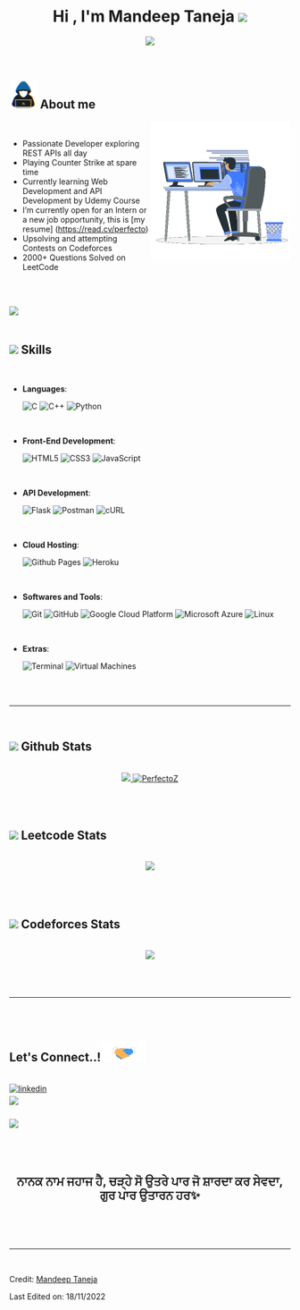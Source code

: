<h1 align="center"><b>Hi , I'm Mandeep Taneja </b><img src="https://media.giphy.com/media/hvRJCLFzcasrR4ia7z/giphy.gif" width="35"></h1>

<p align="center">
  <a href="https://github.com/DenverCoder1/readme-typing-svg"><img src="https://readme-typing-svg.herokuapp.com?font=Time+New+Roman&color=cyan&size=25&center=true&vCenter=true&width=600&height=100&lines=Hello+Visitor+&hearts;++;Self-Taught+API-Tester,;Information+Technology+Student+at+DTU,;Codeforces+and+Leetcode+Everyday,;Active+Learner/Exploring+Tech+Everyday,;Love+to+play+Counter+Strike..<3"></a>
</p>


<br>



	
## <picture><img src = "https://github.com/0xAbdulKhalid/0xAbdulKhalid/raw/main/assets/mdImages/about_me.gif" width = 50px></picture> **About me**

<picture> <img align="right" src="https://github.com/0xAbdulKhalid/0xAbdulKhalid/raw/main/assets/mdImages/Right_Side.gif" width = 250px></picture>

<br>

- Passionate Developer exploring REST APIs all day
- Playing Counter Strike at spare time
- Currently learning Web Development and API Development by Udemy Course
- I’m currently open for an Intern or a new job opportunity, this is [my resume]
(https://read.cv/perfecto)
- Upsolving and attempting Contests on Codeforces
- 2000+ Questions Solved on LeetCode 

<br><br>

<img src="https://user-images.githubusercontent.com/73097560/115834477-dbab4500-a447-11eb-908a-139a6edaec5c.gif"><br><br>

## <img src="https://media2.giphy.com/media/QssGEmpkyEOhBCb7e1/giphy.gif?cid=ecf05e47a0n3gi1bfqntqmob8g9aid1oyj2wr3ds3mg700bl&rid=giphy.gif" width ="25"><b> Skills</b>
<br>

<p align="center">

- **Languages**:
    
    ![C](https://img.shields.io/badge/C%20-%232370ED.svg?style=for-the-badge&logo=c&logoColor=white)
    ![C++](https://img.shields.io/badge/C++%20-%2300599C.svg?style=for-the-badge&logo=c%2B%2B&logoColor=white)
    ![Python](https://img.shields.io/badge/Python%20-%2314354C.svg?style=for-the-badge&logo=python&logoColor=white)

<br>   
    
- **Front-End Development**:

   ![HTML5](https://img.shields.io/badge/HTML5%20-%23E34F26.svg?style=for-the-badge&logo=html5&logoColor=white)
   ![CSS3](https://img.shields.io/badge/CSS%20-%231572B6.svg?style=for-the-badge&logo=css3&logoColor=white)
   ![JavaScript](https://img.shields.io/badge/JavaScript%20-%23F7DF1E.svg?style=for-the-badge&logo=javascript&logoColor=black)

<br>

- **API Development**:

   ![Flask](https://img.shields.io/badge/Flask%20-%23E34F26.svg?style=for-the-badge&logo=flask&logoColor=white)
   ![Postman](https://img.shields.io/badge/Postman%20-%231572B6.svg?style=for-the-badge&logo=postman&logoColor=white)
   ![cURL](https://img.shields.io/badge/cURL%20-%23F7DF1E.svg?style=for-the-badge&logo=curl&logoColor=black)

<br>

- **Cloud Hosting**:

    ![Github Pages](https://img.shields.io/badge/GitHub%20Pages-%23327FC7.svg?style=for-the-badge&logo=github&logoColor=white)
    ![Heroku](https://img.shields.io/badge/Heroku-%23327FC7.svg?style=for-the-badge&logo=heroku&logoColor=violet?labelColor=violet)
<br>

- **Softwares and Tools**:

    ![Git](https://img.shields.io/badge/git-%23F05033.svg?style=for-the-badge&logo=git&logoColor=white)
    ![GitHub](https://img.shields.io/badge/github-%23121011.svg?style=for-the-badge&logo=github&logoColor=white)
    ![Google Cloud Platform](https://img.shields.io/badge/google%20Cloud%20Platform-%234285F4.svg?style=for-the-badge&logo=google-cloud&logoColor=white)
    ![Microsoft Azure](https://img.shields.io/badge/Microsoft%20Azure-0078d7.svg?style=for-the-badge&logo=microsoft-azure&logoColor=white)
    ![Linux](https://img.shields.io/badge/Linux-FCC624?style=for-the-badge&logo=linux&logoColor=black) 

<br>

- **Extras**:

    ![Terminal](https://img.shields.io/badge/Terminal-%23054020?style=for-the-badge&logo=gnu-bash&logoColor=white)
    ![Virtual Machines](https://img.shields.io/badge/Virtual%20Machines-%23054020?style=for-the-badge&logo=google-cloud&logoColor=white)

</p>

<br>
<br>

-----

<br>


## <img src="https://media.giphy.com/media/iY8CRBdQXODJSCERIr/giphy.gif" width="35"><b> Github Stats </b>
<br>

<div align="center">
<a href="https://github.com/PerfectoZ/">
  <img src="https://github-readme-stats.vercel.app/api?username=PerfectoZ&include_all_commits=true&count_private=true&show_icons=true&line_height=20&title_color=7A7ADB&icon_color=2234AE&text_color=D3D3D3&bg_color=0,000000,130F40" width="450"/>
  <img src="https://github-readme-stats.vercel.app/api/top-langs?username=PerfectoZ&show_icons=true&locale=en&layout=compact&line_height=20&title_color=7A7ADB&icon_color=2234AE&text_color=D3D3D3&bg_color=0,000000,130F40" width="375"  alt="PerfectoZ"/>

</a>
</div>

<br>
<br>
<br>

## <img src="https://media.giphy.com/media/iY8CRBdQXODJSCERIr/giphy.gif" width="35"><b> Leetcode Stats </b>
<br>

<div align="center">
<a href="https://github.com/PerfectoZ/">
  <img src="https://leetcard.jacoblin.cool/p3rf3ct0?theme=dark"/>

</a>
</div>

<br>
<br>
<br>

## <img src="https://media.giphy.com/media/iY8CRBdQXODJSCERIr/giphy.gif" width="35"><b> Codeforces Stats </b>
<br>

<div align="center">
<a href="https://github.com/PerfectoZ/">
  <img src="https://codeforces-stats-api.herokuapp.com/stats?username=NAVI_Perfecto&theme=2"/>

</a>
</div>

<br>
<br>
<br>

-----

<br>
<br>

## <b> Let's Connect..!</b><img src="https://github.com/0xAbdulKhalid/0xAbdulKhalid/raw/main/assets/mdImages/handshake.gif" width ="80">
<br>
<div align='left'>


<a href="https://linkedin.com/in/mandeep-taneja" target="_blank">
<img src="https://img.shields.io/badge/linkedin:  Mandeep%20Taneja-%2300acee.svg?color=405DE6&style=for-the-badge&logo=linkedin&logoColor=white" alt=linkedin style="margin-bottom: 5px;"/>
</a>


<br>

<a href="mailto:mandeeptaneja21@outlook.com" target="_blank">
<img src="https://img.shields.io/badge/outlook:  Mandeep%20Taneja-%2300acee.svg?style=for-the-badge&logo=microsoft&logoColor=white" t=mail style="margin-bottom: 5px;" />
</a>	
</div>

<br>
<img src="https://user-images.githubusercontent.com/73097560/115834477-dbab4500-a447-11eb-908a-139a6edaec5c.gif">
<br>
<br>
<br>
<br>

<div align='center'>

## <b>ਨਾਨਕ ਨਾਮ ਜਹਾਜ ਹੈ, ਚੜ੍ਹੇ ਸੋ ਉਤਰੇ ਪਾਰ ਜੋ ਸ਼ਾਰਦਾ ਕਰ ਸੇਵਦਾ, ਗੁਰ ਪਾਰ ਉਤਾਰਨ ਹਰ✨</b>

</div>
<br>
<br>
<br>

---

<br>

Credit: [Mandeep Taneja](https://github.com/PerfectoZ)

Last Edited on: 18/11/2022
